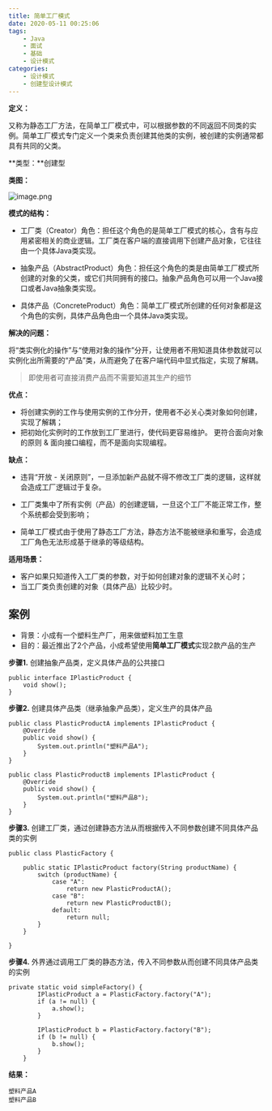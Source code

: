 ```yaml
---
title: 简单工厂模式
date: 2020-05-11 00:25:06
tags: 
	- Java
	- 面试
	- 基础
	- 设计模式
categories: 
	- 设计模式
	- 创建型设计模式
---
```


**定义：**

又称为静态工厂方法，在简单工厂模式中，可以根据参数的不同返回不同类的实例。简单工厂模式专门定义一个类来负责创建其他类的实例，被创建的实例通常都具有共同的父类。

**类型：**创建型

**类图：**

![image.png](https://upload-images.jianshu.io/upload_images/4118241-4369560047d5e33e.png?imageMogr2/auto-orient/strip%7CimageView2/2/w/1240)

**模式的结构：**

- 工厂类（Creator）角色：担任这个角色的是简单工厂模式的核心，含有与应用紧密相关的商业逻辑。工厂类在客户端的直接调用下创建产品对象，它往往由一个具体Java类实现。

- 抽象产品（AbstractProduct）角色：担任这个角色的类是由简单工厂模式所创建的对象的父类，或它们共同拥有的接口。抽象产品角色可以用一个Java接口或者Java抽象类实现。

- 具体产品（ConcreteProduct）角色：简单工厂模式所创建的任何对象都是这个角色的实例，具体产品角色由一个具体Java类实现。

**解决的问题：**

将“类实例化的操作”与“使用对象的操作”分开，让使用者不用知道具体参数就可以实例化出所需要的“产品”类，从而避免了在客户端代码中显式指定，实现了解耦。

> 即使用者可直接消费产品而不需要知道其生产的细节

**优点：**

- 将创建实例的工作与使用实例的工作分开，使用者不必关心类对象如何创建，实现了解耦；
- 把初始化实例时的工作放到工厂里进行，使代码更容易维护。 更符合面向对象的原则 & 面向接口编程，而不是面向实现编程。

**缺点：**

- 违背“开放 - 关闭原则”，一旦添加新产品就不得不修改工厂类的逻辑，这样就会造成工厂逻辑过于复杂。

- 工厂类集中了所有实例（产品）的创建逻辑，一旦这个工厂不能正常工作，整个系统都会受到影响；
- 简单工厂模式由于使用了静态工厂方法，静态方法不能被继承和重写，会造成工厂角色无法形成基于继承的等级结构。

**适用场景：**

- 客户如果只知道传入工厂类的参数，对于如何创建对象的逻辑不关心时；
- 当工厂类负责创建的对象（具体产品）比较少时。

## 案例

- 背景：小成有一个塑料生产厂，用来做塑料加工生意
- 目的：最近推出了2个产品，小成希望使用**简单工厂模式**实现2款产品的生产

**步骤1.** 创建抽象产品类，定义具体产品的公共接口

```
public interface IPlasticProduct {
    void show();
}
```

**步骤2.** 创建具体产品类（继承抽象产品类），定义生产的具体产品

```
public class PlasticProductA implements IPlasticProduct {
    @Override
    public void show() {
        System.out.println("塑料产品A");
    }
}

public class PlasticProductB implements IPlasticProduct {
    @Override
    public void show() {
        System.out.println("塑料产品B");
    }
}

```

**步骤3.** 创建工厂类，通过创建静态方法从而根据传入不同参数创建不同具体产品类的实例

```
public class PlasticFactory {

    public static IPlasticProduct factory(String productName) {
        switch (productName) {
            case "A":
                return new PlasticProductA();
            case "B":
                return new PlasticProductB();
            default:
                return null;
        }
    }

}
```

**步骤4.** 外界通过调用工厂类的静态方法，传入不同参数从而创建不同具体产品类的实例

```
private static void simpleFactory() {
        IPlasticProduct a = PlasticFactory.factory("A");
        if (a != null) {
            a.show();
        }

        IPlasticProduct b = PlasticFactory.factory("B");
        if (b != null) {
            b.show();
        }
    }
```

**结果：**

```
塑料产品A
塑料产品B
```

